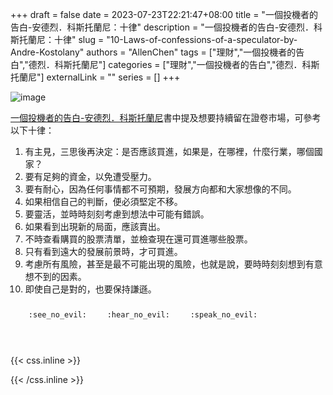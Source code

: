 +++ 
draft = false
date = 2023-07-23T22:21:47+08:00
title = "一個投機者的告白-安德烈．科斯托蘭尼：十律"
description = "一個投機者的告白-安德烈．科斯托蘭尼：十律"
slug = "10-Laws-of-confessions-of-a-speculator-by-Andre-Kostolany"
authors = "AllenChen"
tags = ["理財","一個投機者的告白","德烈．科斯托蘭尼"]
categories = ["理財","一個投機者的告白","德烈．科斯托蘭尼"]
externalLink = ""
series = []
+++

![image](/images/post/A-rabbit-with-big-blue-eyes-talking-to-a-man-that-have-much-money-with-Van-Gogh-style.jpeg)

[一個投機者的告白-安德烈．科斯托蘭尼](https://www.goodreads.com/book/show/36995162)書中提及想要持續留在證卷市場，可參考以下十律：
1. 有主見，三思後再決定：是否應該買進，如果是，在哪裡，什麼行業，哪個國家？
2. 要有足夠的資金，以免遭受壓力。
3. 要有耐心，因為任何事情都不可預期，發展方向都和大家想像的不同。
4. 如果相信自己的判斷，便必須堅定不移。
5. 要靈活，並時時刻刻考慮到想法中可能有錯誤。
6. 如果看到出現新的局面，應該賣出。
7. 不時查看購買的股票清單，並檢查現在還可買進哪些股票。
8. 只有看到遠大的發展前景時，才可買進。
9. 考慮所有風險，甚至是最不可能出現的風險，也就是說，要時時刻刻想到有意想不到的因素。
10. 即使自己是對的，也要保持謙遜。
  

<p><span class="nowrap"><span class="emojify">🙈</span> <code>:see_no_evil:</code></span>  <span class="nowrap"><span class="emojify">🙉</span> <code>:hear_no_evil:</code></span>  <span class="nowrap"><span class="emojify">🙊</span> <code>:speak_no_evil:</code></span></p>
<br>
    

{{< css.inline >}}
<style>
.emojify {
	font-family: Apple Color Emoji, Segoe UI Emoji, NotoColorEmoji, Segoe UI Symbol, Android Emoji, EmojiSymbols;
	font-size: 2rem;
	vertical-align: middle;
}
@media screen and (max-width:650px) {
  .nowrap {
    display: block;
    margin: 25px 0;
  }
}
</style>
{{< /css.inline >}}
